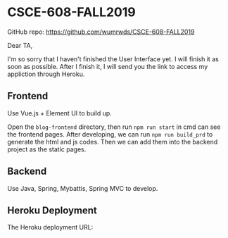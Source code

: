 # CSCE-608-FALL2019
GitHub repo: https://github.com/wumrwds/CSCE-608-FALL2019



Dear TA,

I'm so sorry that I haven't finished the User Interface yet. I will finish it as soon as possible. After I finish it, I will send you the link to access my appliction through Heroku.





## Frontend

Use Vue.js + Element UI to build up. 

Open the `blog-frontend` directory, then run `npm run start` in cmd can see the frontend pages. After developing, we can run `npm run build_prd` to generate the html and js codes. Then we can add them into the backend project as the static pages.



##  Backend

Use Java, Spring, Mybattis, Spring MVC to develop.



## Heroku Deployment

The Heroku deployment URL: 